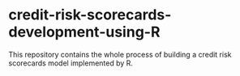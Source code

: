 # credit-risk-scorecards-development-using-R
This repository contains the whole process of building a credit risk scorecards model implemented by R. 
